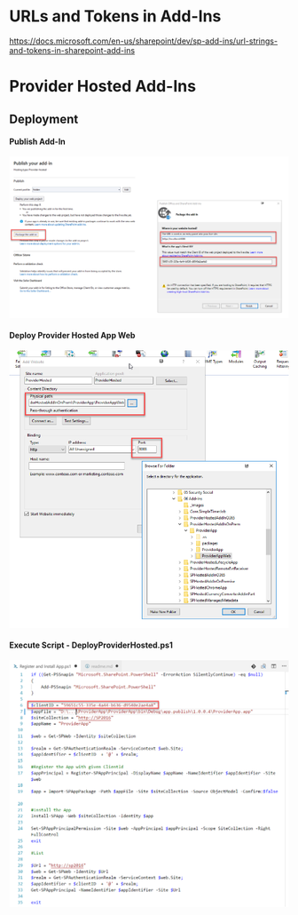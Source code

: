 # URLs and Tokens in Add-Ins

https://docs.microsoft.com/en-us/sharepoint/dev/sp-add-ins/url-strings-and-tokens-in-sharepoint-add-ins

# Provider Hosted Add-Ins

## Deployment

#### Publish Add-In

![Publish](_Images/publish.png)

#### Deploy Provider Hosted App Web

![Publish](_Images/iis.png)

#### Execute Script - DeployProviderHosted.ps1

![Script](_Images/script.png)